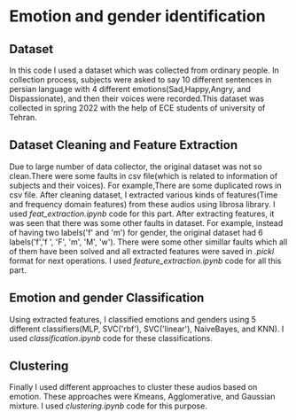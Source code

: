 # Emotion and gender identification 
## Dataset
In this code I used a dataset which was collected from ordinary people. In collection process, subjects were asked to say 10 different sentences in persian language with 4 different emotions(Sad,Happy,Angry, and Dispassionate), and then their voices were recorded.This dataset was collected in spring 2022 with the help of ECE students of university of Tehran.

## Dataset Cleaning and Feature Extraction
Due to large number of data collector, the original dataset was not so clean.There were some faults in csv file(which is related to information of subjects and their voices). For example,There are some duplicated rows in csv file. After cleaning dataset, I extracted various kinds of features(Time and frequency domain features) from these audios using librosa library. I used *feat_extraction.ipynb* code for this part.
After extracting features, it was seen that there was some other faults in dataset. For example, instead of having two labels('f' and 'm') for gender, the original dataset had 6 labels('f','f ', 'F', 'm', 'M', 'w'). There were some other simillar faults which all of them have been solved and all extracted features were saved in *.pickl* format for next operations. I used *feature_extraction.ipynb* code for all this part.

## Emotion and gender Classification 
Using extracted features, I classified emotions and genders using 5 different classifiers(MLP, SVC('rbf'), SVC('linear'), NaiveBayes, and KNN). I used *classification.ipynb* code for these classifications.    

## Clustering 
Finally I used different approaches to cluster these audios based on emotion. These approaches were Kmeans, Agglomerative, and Gaussian mixture. I used *clustering.ipynb* code for this purpose.      
